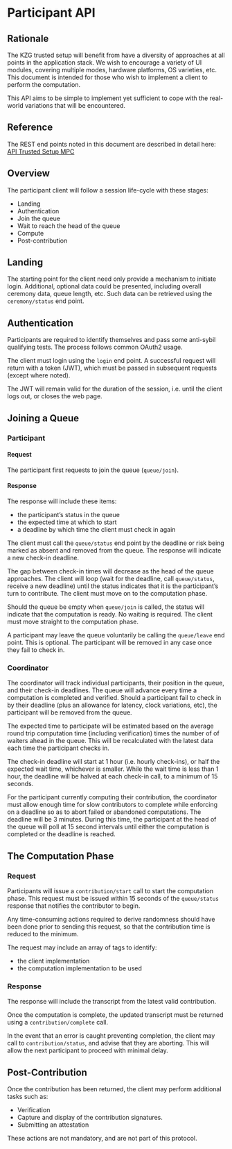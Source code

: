 # Participant API

## Rationale

The KZG trusted setup will benefit from have a diversity of approaches at all points in the application stack. We wish to encourage a variety of UI modules, covering multiple modes, hardware platforms, OS varieties, etc. This document is intended for those who wish to implement a client to perform the computation.

This API aims to be simple to implement yet sufficient to cope with the real-world variations that will be encountered.

## Reference

The REST end points noted in this document are described in detail here: [API Trusted Setup MPC](https://hub.apitree.com/stonebell/KZG-MPC-participant/)

## Overview

The participant client will follow a session life-cycle with these stages:

- Landing
- Authentication
- Join the queue
- Wait to reach the head of the queue
- Compute
- Post-contribution

## Landing

The starting point for the client need only provide a mechanism to initiate login. Additional, optional data could be presented, including overall ceremony data, queue length, etc. Such data can be retrieved using the `ceremony/status` end point.

## Authentication

Participants are required to identify themselves and pass some anti-sybil qualifying tests. The process follows common OAuth2 usage. 

The client must login using the `login` end point. A successful request will return with a token (JWT), which must be passed in subsequent requests (except where noted).

The JWT will remain valid for the duration of the session, i.e. until the client logs out, or closes the web page. 

## Joining a Queue

### Participant

#### Request

The participant first requests to join the queue (`queue/join`). 

#### Response

The response will include these items:

- the participant’s status in the queue
- the expected time at which to start
- a deadline by which time the client must check in again

The client must call the `queue/status` end point by the deadline or risk being marked as absent and removed from the queue. The response will indicate a new check-in deadline. 

The gap between check-in times will decrease as the head of the queue approaches. The client will loop (wait for the deadline, call `queue/status`, receive a new deadline) until the status indicates that it is the participant’s turn to contribute. The client must move on to the computation phase.

Should the queue be empty when `queue/join` is called, the status will indicate that the computation is ready. No waiting is required. The client must move straight to the computation phase. 

A participant may leave the queue voluntarily be calling the `queue/leave` end point. This is optional. The participant will be removed in any case once they fail to check in.

### Coordinator

The coordinator will track individual participants, their position in the queue, and their check-in deadlines. The queue will advance every time a computation is completed and verified. Should a participant fail to check in by their deadline (plus an allowance for latency, clock variations, etc), the participant will be removed from the queue. 

The expected time to participate will be estimated based on the average round trip computation time (including verification) times the number of of waiters ahead in the queue. This will be recalculated with the latest data each time the participant checks in.

The check-in deadline will start at 1 hour (i.e. hourly check-ins), or half the expected wait time, whichever is smaller. While the wait time is less than 1 hour, the deadline will be halved at each check-in call, to a minimum of 15 seconds. 

For the participant currently computing their contribution, the coordinator must allow enough time for slow contributors to complete while enforcing on a deadline so as to abort failed or abandoned computations. The deadline will be 3 minutes. During this time, the participant at the head of the queue will poll at 15 second intervals until either the computation is completed or the deadline is reached. 

## The Computation Phase

### Request

Participants will issue a `contribution/start` call to start the computation phase. This request must be issued within 15 seconds of the `queue/status` response that notifies the contributor to begin.

Any time-consuming actions required to derive randomness should have been done prior to sending this request, so that the contribution time is reduced to the minimum.

The request may include an array of tags to identify:
- the client implementation 
- the computation implementation to be used

### Response

The response will include the transcript from the latest valid contribution. 


Once the computation is complete, the updated transcript must be returned using a `contribution/complete` call. 

In the event that an error is caught preventing completion, the client may call to `contribution/status`, and advise that they are aborting. This will allow the next participant to proceed with minimal delay. 

## Post-Contribution

Once the contribution has been returned, the client may perform additional tasks such as:

- Verification
- Capture and display of the contribution signatures.
- Submitting an attestation

These actions are not mandatory, and are not part of this protocol.

